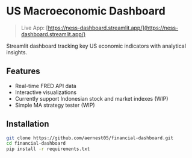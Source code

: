 # US Macroeconomic Dashboard

> Live App: [https://ness-dashboard.streamlit.app/](https://ness-dashboard.streamlit.app/)

Streamlit dashboard tracking key US economic indicators with analytical insights.

## Features
- Real-time FRED API data
- Interactive visualizations
- Currently support Indonesian stock and market indexes (WIP)
- Simple MA strategy tester (WIP)

## Installation
```bash
git clone https://github.com/aernest05/financial-dashboard.git  
cd financial-dashboard
pip install -r requirements.txt
